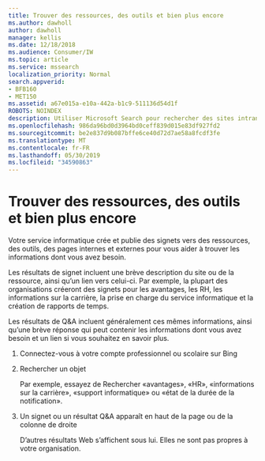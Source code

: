 ```yaml
---
title: Trouver des ressources, des outils et bien plus encore
ms.author: dawholl
author: dawholl
manager: kellis
ms.date: 12/18/2018
ms.audience: Consumer/IW
ms.topic: article
ms.service: mssearch
localization_priority: Normal
search.appverid:
- BFB160
- MET150
ms.assetid: a67e015a-e10a-442a-b1c9-511136d54d1f
ROBOTS: NOINDEX
description: Utiliser Microsoft Search pour rechercher des sites intranet, des ressources, des outils et des liens vers des informations internes
ms.openlocfilehash: 986da96bd0d3964bd0ceff839d015e83df927fd2
ms.sourcegitcommit: be2e837d9b087bffe6ce40d72d7ae58a8fcdf3fe
ms.translationtype: MT
ms.contentlocale: fr-FR
ms.lasthandoff: 05/30/2019
ms.locfileid: "34590863"
---
```

# <a name="find-resources-tools-and-more"></a>Trouver des ressources, des outils et bien plus encore

Votre service informatique crée et publie des signets vers des ressources, des outils, des pages internes et externes pour vous aider à trouver les informations dont vous avez besoin.
  
Les résultats de signet incluent une brève description du site ou de la ressource, ainsi qu’un lien vers celui-ci. Par exemple, la plupart des organisations créeront des signets pour les avantages, les RH, les informations sur la carrière, la prise en charge du service informatique et la création de rapports de temps.
  
Les résultats de Q&A incluent généralement ces mêmes informations, ainsi qu’une brève réponse qui peut contenir les informations dont vous avez besoin et un lien si vous souhaitez en savoir plus.
  
1. Connectez-vous à votre compte professionnel ou scolaire sur Bing 
    
2. Rechercher un objet
    
    Par exemple, essayez de Rechercher «avantages», «HR», «informations sur la carrière», «support informatique» ou «état de la durée de la notification».
    
3. Un signet ou un résultat Q&A apparaît en haut de la page ou de la colonne de droite
    
    D’autres résultats Web s’affichent sous lui. Elles ne sont pas propres à votre organisation.

  

